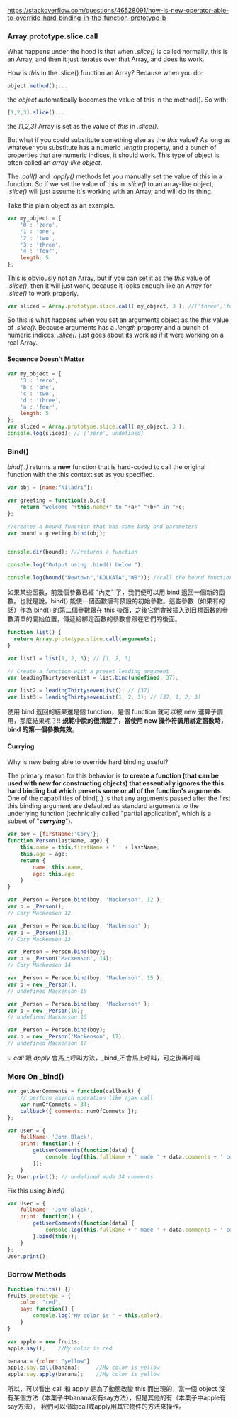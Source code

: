 https://stackoverflow.com/questions/46528091/how-is-new-operator-able-to-override-hard-binding-in-the-function-prototype-b
### Array.prototype.slice.call

What happens under the hood is that when _.slice()_ is called normally, this is an Array, and then it just iterates over that Array, and does its work.

How is _this_ in the .slice() function an Array? Because when you do:
```javascript
object.method();...
```
the _object_ automatically becomes the value of this in the method(). So with:
```javascript
[1,2,3].slice()...
```
the _[1,2,3]_ Array is set as the value of _this_ in _.slice()_.

But what if you could substitute something else as the _this_ value? As long as whatever you substitute has a numeric _.length_ property, and a bunch of properties that are numeric indices, it should work. This type of object is often called an _array-like object_.

The _.call()_ and _.apply()_ methods let you manually set the value of this in a function. So if we set the value of this in _.slice()_ to an array-like object, _.slice()_ will just assume it's working with an Array, and will do its thing.

Take this plain object as an example.
```javascript
var my_object = {
    '0': 'zero',
    '1': 'one',
    '2': 'two',
    '3': 'three',
    '4': 'four',
    length: 5
};
```
This is obviously not an Array, but if you can set it as the _this_ value of _.slice()_, then it will just work, because it looks enough like an Array for _.slice()_ to work properly.
```javascript
var sliced = Array.prototype.slice.call( my_object, 3 ); //['three','four']
```
So this is what happens when you set an arguments object as the _this_ value of _.slice()_. Because arguments has a _.length_ property and a bunch of numeric indices, _.slice()_ just goes about its work as if it were working on a real Array.

#### Sequence Doesn't Matter

```javascript
var my_object = {  
    '3': 'zero',  
    'b': 'one',  
    'c': 'two',  
    'd': 'three',  
    'a': 'four',  
    length: 5 
};  
var sliced = Array.prototype.slice.call( my_object, 3 );  
console.log(sliced); // ['zero', undefined]
```
### Bind()
_bind(..)_ returns a **new** function that is hard-coded to call the original function with the this context set as you specified.
```javascript
var obj = {name:"Niladri"};

var greeting = function(a,b,c){
    return "welcome "+this.name+" to "+a+" "+b+" in "+c;
};

//creates a bound function that has same body and parameters 
var bound = greeting.bind(obj); 


console.dir(bound); ///returns a function

console.log("Output using .bind() below ");

console.log(bound("Newtown","KOLKATA","WB")); //call the bound function
```
如果某些函數，前幾個參數已經 “內定” 了，我們便可以用 bind 返回一個新的函數。也就是說，bind() 能使一個函數擁有預設的初始參數。這些參數（如果有的話）作為 bind() 的第二個參數跟在 this 後面，之後它們會被插入到目標函數的參數清單的開始位置，傳遞給綁定函數的參數會跟在它們的後面。
```javascript
function list() {
  return Array.prototype.slice.call(arguments);
}

var list1 = list(1, 2, 3); // [1, 2, 3]

// Create a function with a preset leading argument
var leadingThirtysevenList = list.bind(undefined, 37);

var list2 = leadingThirtysevenList(); // [37]
var list3 = leadingThirtysevenList(1, 2, 3); // [37, 1, 2, 3]
```
使用 bind 返回的結果還是個 function，是個 function 就可以被 new 運算子調用，那麼結果呢？:bangbang: **規範中說的很清楚了，當使用 new 操作符調用綁定函數時，bind 的第一個參數無效**。

#### Currying

Why is new being able to override hard binding useful?

The primary reason for this behavior is **to create a function (that can be used with new for constructing objects) that essentially ignores the this hard binding but which presets some or all of the function's arguments.** One of the capabilities of bind(..) is that any arguments passed after the first this binding argument are defaulted as standard arguments to the underlying function (technically called "partial application", which is a subset of "**_currying_**").


```javascript
var boy = {firstName:'Cory'};  
function Person(lastName, age) {     
    this.name = this.firstName + ' ' + lastName;  
    this.age = age;     
    return {   
        name: this.name,   
        age: this.age  
    } 
}

var _Person = Person.bind(boy, 'Mackenson', 12 );   
var p = _Person();  
// Cory Mackenson 12   

var _Person = Person.bind(boy, 'Mackenson' );  
var p = _Person(13); 
// Cory Mackenson 13   

var _Person = Person.bind(boy);  
var p = _Person('Mackenson', 14); 
// Cory Mackenson 14    

var _Person = Person.bind(boy, 'Mackenson', 15 );  
var p = new _Person(); 
// undefined Mackenson 15   

var _Person = Person.bind(boy, 'Mackenson' );  
var p = new _Person(16); 
// undefined Mackenson 16  

var _Person = Person.bind(boy); 
var p = new _Person('Mackenson', 17); 
// undefined Mackenson 17
```
:bulb: _call_ 跟 _apply_ 會馬上呼叫方法，_bind_不會馬上呼叫，可之後再呼叫
### More On _bind()
```javascript
var getUserComments = function(callback) {  
    // perform asynch operation like ajax call  
    var numOfCommets = 34;  
    callback({ comments: numOfCommets }); 
}; 

var User = {  
    fullName: 'John Black',  
    print: function() {   
        getUserComments(function(data) {    
            console.log(this.fullName + ' made ' + data.comments + ' comments');   
        });  
    } 
}; User.print(); // undefined made 34 comments
```
Fix this using _bind()_

```javascript 
var User = {
    fullName: 'John Black',
    print: function() {
        getUserComments(function(data) {
            console.log(this.fullName + ' made ' + data.comments + ' comments');
        }.bind(this));
    }
};
User.print();
```

### Borrow Methods
```javascript
function fruits() {} 
fruits.prototype = {    
    color: "red",    
    say: function() {        
        console.log("My color is " + this.color);    
    }
} 

var apple = new fruits;
apple.say();    //My color is red

banana = {color: "yellow"}
apple.say.call(banana);     //My color is yellow
apple.say.apply(banana);    //My color is yellow
```
所以，可以看出 call 和 apply 是為了動態改變 this 而出現的，當一個 object 沒有某個方法（本栗子中banana沒有say方法），但是其他的有（本栗子中apple有say方法）， 我們可以借助call或apply用其它物件的方法來操作。
